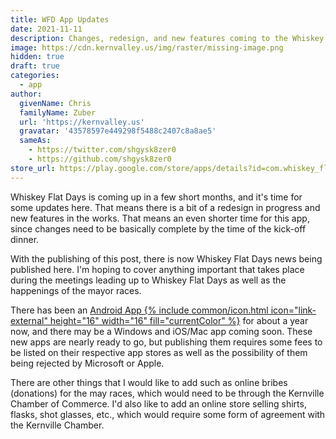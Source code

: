 ```yaml
---
title: WFD App Updates
date: 2021-11-11
description: Changes, redesign, and new features coming to the Whiskey Flat Days App
image: https://cdn.kernvalley.us/img/raster/missing-image.png
hidden: true
draft: true
categories:
  - app
author:
  givenName: Chris
  familyName: Zuber
  url: 'https://kernvalley.us'
  gravatar: '43578597e449298f5488c2407c8a8ae5'
  sameAs:
    - https://twitter.com/shgysk8zer0
    - https://github.com/shgysk8zer0
store_url: https://play.google.com/store/apps/details?id=com.whiskey_flats.twa
---
```

Whiskey Flat Days is coming up in a few short months, and it's time for some updates
here. That means there is a bit of a redesign in progress and new features in the works.
That means an even shorter time for this app, since changes need to be basically
complete by the time of the kick-off dinner.

With the publishing of this post, there is now Whiskey Flat Days news being published
here. I'm hoping to cover anything important that takes place during the meetings
leading up to Whiskey Flat Days as well as the happenings of the mayor races.

There has been an <a href="{{ page.store_url }}" rel="noopener noreferrer external">Android App {% include common/icon.html icon="link-external" height="16" width="16" fill="currentColor" %}</a>
for about a year now, and there may be a Windows and iOS/Mac app coming soon. These new apps
are nearly ready to go, but publishing them requires some fees to be listed on their
respective app stores as well as the possibility of them being rejected by Microsoft
or Apple.

There are other things that I would like to add such as online bribes (donations)
for the may races, which would need to be through the Kernville Chamber of Commerce.
I'd also like to add an online store selling shirts, flasks, shot glasses, etc.,
which would require some form of agreement with the Kernville Chamber.
